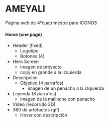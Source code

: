 
# AMEYALI
Página web de 4°cuatrimestre para ICONOS

#### Home (one page)

- Header (fixed)
  - Logotipo
  - Botones (4)
- Hero Screen
  - Imagen de proyecto
  - copy en grande a la izquierda
- Descripción
  - Objetivo (4 parrafos)
    - imagen de un penacho a la izquierda
- Leyenda (8 parrafos)
  - imagen de la malinche con penacho
- Video (recorrido 3D)
- 360 de artefactos (gif)
  - Hover con descripción
